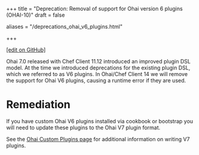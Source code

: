 +++
title = "Deprecation: Removal of support for Ohai version 6 plugins (OHAI-10)"
draft = false

aliases = "/deprecations_ohai_v6_plugins.html"


  
    
    
    
    
+++    

[\[edit on GitHub\]](https://github.com/chef/chef-web-docs/blob/master/content/deprecations_ohai_v6_plugins.md)

<meta name="robots" content="noindex">

Ohai 7.0 released with Chef Client 11.12 introduced an improved plugin
DSL model. At the time we introduced deprecations for the existing
plugin DSL, which we referred to as V6 plugins. In Ohai/Chef Client 14
we will remove the support for Ohai V6 plugins, causing a runtime error
if they are used.

Remediation
===========

If you have custom Ohai V6 plugins installed via cookbook or bootstrap
you will need to update these plugins to the Ohai V7 plugin format.

See the [Ohai Custom Plugins page](/ohai_custom/) for additional
information on writing V7 plugins.
